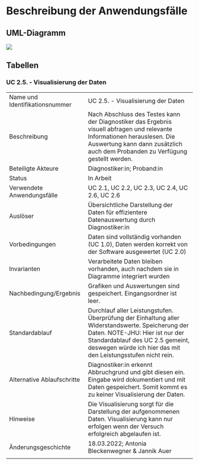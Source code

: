 # Beschreibung der Anwendungsfälle

## UML-Diagramm

![](UML_UseCase_Ergometer.svg)

## Tabellen


### UC 2.5. - Visualisierung der Daten


|                                |                                                                                                                                         |
-----------------------------------------------------------------------------------------------------------------------------------------------------------------------------------------|--------------------------------------------------------------------------------------------------------------------------------------------------|
| Name und Identifikationsnummer | UC 2.5. - Visualisierung der Daten                                                                                                                |
| Beschreibung                   |Nach Abschluss des Testes kann der Diagnostiker das Ergebnis visuell abfragen und relevante Informationen herauslesen. Die Auswertung kann dann zusätzlich auch dem Probanden zu Verfügung gestellt werden.   |
| Beteiligte Akteure            | Diagnostiker:in; Proband:in                                                                                                                    |
| Status                           | In Arbeit                                                                                                                                        |
| Verwendete Anwendungsfälle                                                                                   | UC 2.1, UC 2.2, UC 2.3, UC 2.4, UC 2.6, UC 2.6                                                                                                          |
| Auslöser                              | Übersichtliche Darstellung der Daten für effizientere Datenauswertung durch Diagnostiker:in                                                                                           |
| Vorbedingungen                 |  Daten sind vollständig vorhanden (UC 1.0), Daten werden korrekt von der Software ausgewertet (UC 2.0)                                                                                                                                           |
| Invarianten                    | Verarbeitete Daten bleiben vorhanden, auch nachdem sie in Diagramme integriert wurden | Originial-Aufzeichnung bleiben vorhanden, bis verarbeitete Daten gespeichert werden                                                                        |
| Nachbedingung/Ergebnis         | Grafiken und Auswertungen sind gespeichert. Eingangsordner ist leer.                                                                                                  | Grafiken und Auswertungen sind gespeichert. Eingangsordner ist leer.                                                                    |
| Standardablauf                 | Durchlauf aller Leistungstufen. Überprüfung der Einhaltung aller Widerstandswerte. Speicherung der Daten. NOTE-JHU: Hier ist nur der Standardablauf des UC 2.5 gemeint, deswegen würde ich hier das mit den Leistungsstufen nicht rein.                   |
| Alternative Ablaufschritte     | Diagnostiker:in erkennt Abbruchgrund und gibt diesen ein. Eingabe wird dokumentiert und mit Daten gespeichert. Somit kommt es zu keiner Visualisierung der Daten.                                                                         |
| Hinweise                       |  Die Visualisierung sorgt für die Darstellung der aufgenommenen Daten. Visualisierung kann nur erfolgen wenn der Versuch erfolgreich abgelaufen ist.                                                                                                                                             |
| Änderungsgeschichte            |18.03.2022; Antonia Bleckenwegner & Jannik Auer                                                                                                                 |
|                                                                                                                                                                                                                   |                                                                                                                                                  |
